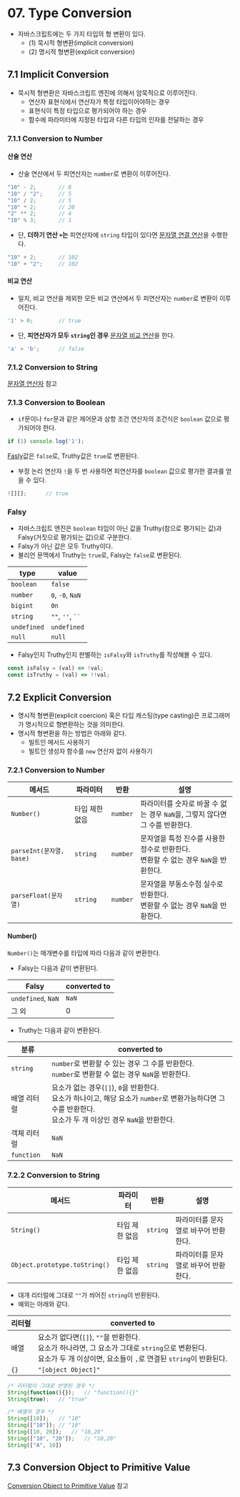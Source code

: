 # 07. Type Conversion

- 자바스크립트에는 두 가지 타입의 형 변환이 있다.
  - (1) 묵시적 형변환(implicit conversion)
  - (2) 명시적 형변환(explicit conversion)



## 7.1 Implicit Conversion

- 묵시적 형변환은 자바스크립트 엔진에 의해서 암묵적으로 이루어진다.
  - 연산자 표현식에서 연산자가 특정 타입이어야하는 경우
  - 표현식이 특정 타입으로 평가되어야 하는 경우
  - 함수에 파라미터에 지정된 타입과 다른 타입의 인자를 전달하는 경우



### 7.1.1 Conversion to Number

#### 산술 연산

- 산술 연산에서 두 피연산자는 `number`로 변환이 이루어진다.

```js
"10" - 2;		// 8
"10" / "2";		// 5
"10" / 2;		// 5
"10" * 2;		// 20
"2" ** 2;		// 4
"10" % 3;		// 1
```

- 단, **더하기 연산 `+`는** 피연산자에 `string` 타입이 있다면 [문자열 연결 연산](https://github.com/leegwae/study-javascript/blob/main/08.%20Operator.md#881-%EB%AC%B8%EC%9E%90%EC%97%B4-%EC%97%B0%EA%B2%B0-%EC%97%B0%EC%82%B0)을 수행한다.

```js
"10" + 2;		// 102
"10" + "2";		// 102
```



#### 비교 연산

- 일치, 비교 연산을 제외한 모든 비교 연산에서 두 피연산자는 `number`로 변환이 이루어진다.

```js
'1' > 0;		// true
```

- 단, **피연산자가 모두 `string`인 경우** [문자열 비교 연산](https://github.com/leegwae/study-javascript/blob/main/08.%20Operator.md#882-%EB%AC%B8%EC%9E%90%EC%97%B4-%EB%B9%84%EA%B5%90-%EC%97%B0%EC%82%B0)을 한다.

```js
'a' > 'b';		// false
```



### 7.1.2 Conversion to String

[문자열 연산자](https://github.com/leegwae/study-javascript/blob/main/08.%20Operator.md#88-%EB%AC%B8%EC%9E%90%EC%97%B4-%EC%97%B0%EC%82%B0%EC%9E%90) 참고



### 7.1.3 Conversion to Boolean

- `if`문이나 `for`문과 같은 제어문과 삼항 조건 연산자의 조건식은 `boolean` 값으로 평가되어야 한다.

```js
if (1) console.log('1');
```

[Fasly](#Falsy)값은 `false`로, Truthy값은 `true`로 변환된다.

- 부정 논리 연산자 `!`을 두 번 사용하면 피연산자를 `boolean` 값으로 평가한 결과를 얻을 수 있다.

```js
![][];		// true
```



### Falsy

- 자바스크립트 엔진은 `boolean`  타입이 아닌 값을 Truthy(참으로 평가되는 값)과 Falsy(거짓으로 평가되는 값)으로 구분한다.
- Falsy가 아닌 값은 모두 Truthy이다.
- 불리언 문맥에서 Truthy는 `true`로, Falsy는 `false`로 변환된다.

| type        | value            |
| ----------- | ---------------- |
| `boolean`   | `false`          |
| `number`    | `0`, `-0`, `NaN` |
| `bigint`    | `0n`             |
| `string`    | `""`, `''`, ``` `` ``` |
| `undefined` | `undefined`      |
| `null` | `null`           |



- Falsy인지 Truthy인지 판별하는 `isFalsy`와 `isTruthy`를 작성해볼 수 있다.

```js
const isFalsy = (val) => !val;
const isTruthy = (val) => !!val;
```



## 7.2 Explicit Conversion

- 명시적 형변환(explicit coercion) 혹은 타입 캐스팅(type casting)은 프로그래머가 명시적으로 형변환하는 것을 의미한다.
- 명시적 형변환을 하는 방법은 아래와 같다.
  - 빌트인 메서드 사용하기
  - 빌트인 생성자 함수를 `new` 연산자 없이 사용하기



### 7.2.1 Conversion to Number

| 메서드                   | 파라미터       | 반환     | 설명                                                         |
| ------------------------ | -------------- | -------- | ------------------------------------------------------------ |
| `Number()`               | 타입 제한 없음 | `number` | 파라미터를 숫자로 바꿀 수 없는 경우 `NaN`을, 그렇지 않다면 그 수를 반환한다. |
| `parseInt(문자열, base)` | `string`       | `number` | 문자열을 특정 진수를 사용한 정수로 반환한다.<br />변환할 수 없는 경우 `NaN`을 반환한다. |
| `parseFloat(문자열)`     | `string`       | `number` | 문자열을 부동소수점 실수로 반환한다.<br />변환할 수 없는 경우 `NaN`을 반환한다. |



#### Number()

`Number()`는 매개변수를 타입에 따라 다음과 같이 변환한다.

- Falsy는 다음과 같이 변환된다.

| Falsy              | converted to |
| ------------------ | ------------ |
| `undefined`, `NaN` | `NaN`        |
| 그 외              | 0            |

- Truthy는 다음과 같이 변환된다.

| 분류        | converted to                                                 |
| ----------- | ------------------------------------------------------------ |
| `string`    | `number`로 변환할 수 있는 경우 그 수를 반환한다.<br />`number`로 변환할 수 없는 경우 `NaN`을 반환한다. |
| 배열 리터럴 | 요소가 없는 경우(`[]`), `0`을 반환한다.<br />요소가 하나이고, 해당 요소가 `number`로 변환가능하다면 그 수를 반환한다.<br />요소가 두 개 이상인 경우 `NaN`을 반환한다. |
| 객체 리터럴 | `NaN`                                                        |
| `function`  | `NaN`                                                        |



### 7.2.2 Conversion to String

| 메서드                        | 파라미터       | 반환     | 설명                                 |
| ----------------------------- | -------------- | -------- | ------------------------------------ |
| `String()`                    | 타입 제한 없음 | `string` | 파라미터를 문자열로 바꾸어 반환한다. |
| `Object.prototype.toString()` | 타입 제한 없음 | `string` | 파라미터를 문자열로 바꾸어 반환한다. |

- 대개 리터럴에 그대로 `""`가 씌어진 `string`이 반환된다.
- 예외는 아래와 같다.

| 리터럴 | converted to                                                 |
| ------ | ------------------------------------------------------------ |
| 배열   | 요소가 없다면(`[]`), `""`을 반환한다.<br />요소가 하나라면, 그 요소가 그대로 `string`으로 변환된다.<br />요소가 두 개 이상이면, 요소들이 `,`로 연결된 `string`이 반환된다. |
| `{}`   | `"[object Object]"`                                          |

```js
/* 리터럴이 그대로 반영된 경우 */
String(function(){});	// "function(){}"
String(true);	// "true"

/* 배열의 경우 */
String([10]);	// "10"
String(["10"]);	// "10"
String([10, 20]);	// "10,20"
String(["10", "20"]);	// "10,20"
String(["A", 10])
```



## 7.3 Conversion Object to Primitive Value

[Conversion Object to Primitive Value](https://github.com/leegwae/study-javascript/blob/main/Conversion%20Object%20to%20Primitive%20Value.md) 참고


